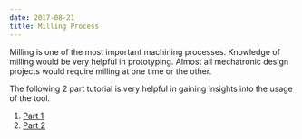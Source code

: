 ```yaml
---
date: 2017-08-21
title: Milling Process
---
```

Milling is one of the most important machining processes. Knowledge of milling would be very helpful in prototyping. Almost all mechatronic design projects would require milling at one time or the other.

The following 2 part tutorial is very helpful in gaining insights into the usage of the tool.
1. [Part 1](https://www.youtube.com/watch?v=U99asuDT97I)
2. [Part 2](https://www.youtube.com/watch?v=RIbdYmmhPDI&feature=youtu.beTut)
